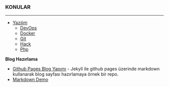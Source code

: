 ### KONULAR
---
+ [Yazılım](https://github.com/cllsrm/notes/blob/main/mds/yaz%C4%B1l%C4%B1m.md)
  + [DevOps](https://github.com/cllsrm/notes/blob/main/mds/devops.md)
  + [Docker](https://github.com/cllsrm/notes/blob/main/mds/docker.md)
  + [Git](https://github.com/cllsrm/notes/blob/main/mds/git.md)
  + [Hack](https://github.com/cllsrm/notes/blob/main/mds/hack.md)
  + [Php](https://github.com/cllsrm/notes/blob/main/mds/php.md)

__Blog Hazırlama__
+ [Github Pages Blog Yapımı](https://github.com/mehmetakifakkus/blogTemplate) - Jekyll ile github pages üzerinde markdown kullanarak blog sayfası hazırlamaya örnek bir repo.
+ [Markdown Demo](https://markdown-it.github.io/)
